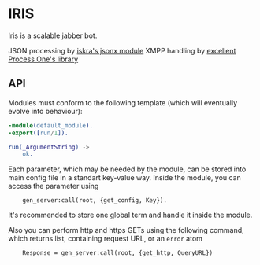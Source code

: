IRIS
====

Iris is a scalable jabber bot.

JSON processing by [iskra's jsonx module](https://github.com/iskra/jsonx)
XMPP handling by [excellent Process One's library](http://processone.github.com/exmpp/)

API
---

Modules must conform to the following template (which will eventually evolve into behaviour):

```erlang
-module(default_module).
-export([run/1]).

run(_ArgumentString) ->
    ok.
```

Each parameter, which may be needed by the module, can be stored into main config file in a standart key-value way. Inside the module, you can access the parameter using

     	gen_server:call(root, {get_config, Key}).

It's recommended to store one global term and handle it inside the module.

Also you can perform http and https GETs using the following command, which returns list, containing request URL, or an `error` atom

     	Response = gen_server:call(root, {get_http, QueryURL})